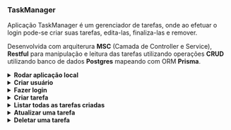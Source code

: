 ### TaskManager

Aplicação TaskManager é um gerenciador de tarefas, onde ao efetuar o login pode-se criar suas tarefas, edita-las, finaliza-las e remover.

Desenvolvida com arquiterura __MSC__ (Camada de Controller e Service), __Restful__ para manipulação e leitura das tarefas utilizando operações __CRUD__ utilizando banco de dados __Postgres__ mapeando com ORM __Prisma__.

<details>
  <summary>
    <strong> Rodar aplicação local </strong>
  </summary><br>

  1. Instale as dependências backend
      - `cd backend`
      - `npm install`
  
  2. Configurando variável de ambiente:
      - Modificar o arquivo `env.example` para `.env`
 
      - Alterar DATABASE_URL="postegres://`USER:PASSWORD`@`HOST`:`PORT`/`NAME_DATABASE`"
  
  3. Dentro da pasta backend tem docker-compose.yml para rodar o banco de dados, nele é necessario configurar as environment conforme abaixo: 
      - POSTGRES_USER=`USER`
      - POSTGRES_PASSWORD=`PASSWORD`
      - POSTGRES_DB=`NAME_DATABASE`
  
  4. Rodar docker-compose do banco de dados:
      - `docker-compose up`

  5. Em outro terminal rodar aplicação, ao rodar esse comando automaticamente configura o Prisma e roda as migratios conforme o script no package.json:
      - `npm start`
    
</details>


<details>
  <summary>
    <strong> Criar usuário </strong>
  </summary><br>
  
  1 - Método de requisição: POST

  2 - Rota `/register` o endpoint deve receber a seguinte estrutura:

```json
 {
   "email": "email@gmail.com",
   "password": "123456"
 }
```

  3 - Resposta da requisição:
```json
 {
   "id": 1,
    "email": "email@gmail.com",
    "password": "e10adc3949ba59abbe56e057f20f883e"
 }
```
</details>


<details>
  <summary>
    <strong> Fazer login </strong>
  </summary><br>

  1- Métodos de requisição: Post

  2 - Rota `/login` o endpoint deve receber a seguinte estrutura:

```json
{
  "email": "email@gmail.com",
  "password": "123456"
}
```

  3 - Resposta da requisição:
```json
 {
   "id": 1,
    "email": "email@gmail.com",
    "password": "e10adc3949ba59abbe56e057f20f883e",
    "token": "eyJhbGciOiJIUzI1NiIsInR5cCI6IkpXVCJ9.eyJkYXRhIjp7ImlkIjoiMiIsImVtYWlsIjoiZW1haWxAZ21haWwuY29tIn0sImlhdCI6MTY2MDU5MDYxMywiZXhwIjoxNjYwODQ5ODEzfQ.bqjxBwlCv4Wnm322drMZ34y2BdxKbJ-KlEu9UXcYGY8"
 }
```
</details>

<details>
  <summary>
    <strong> Criar tarefa </strong>
  </summary><br>

  1 - Métodos de requisição: Post

  2 - :mag_right: Observação: Nessa requisição é necessário informar o token para autenticação. Verifique na ferramenta que utiliza em qual campo poderá colocar o token gerado na etapa de `Fazer Login`.

  3 - Rota `/task/:id` o endpoint deve receber a seguinte estrutura:

```json
  {
    "task": "Estudar",
    "status": "Concluido",
   },
 ```
 
  4 - Resposta da requisição:

```json
 {
   "id": 1,
    "task": "Estudar",
    "status": "Concluido",
    "userId": 1
 }
```

</details>

<details>
  <summary>
    <strong> Listar todas as tarefas criadas </strong>
  </summary><br>

  1- Métodos de requisição: Get

  2 - :mag_right: Observação:  Necessário informar o token para autenticação. Verifique na ferramenta que utiliza em qual campo poderá colocar o token gerado na etapa de `Fazer Login`.

  3 - Rota `/task/:id` clicar em buscar a requisição
 
  4 - Resposta da requisição:

```json
 [
    {
        "id": 1,
        "task": "Estudar",
        "status": "Concluido",
        "userId": 1
    },
    {
        "id": 2,
        "task": "Ler Livros",
        "status": "Pendente",
        "userId": 1
    }
]
```
</details>

 
<details>
  <summary>
    <strong> Atualizar uma tarefa </strong>
  </summary><br>

  1- Métodos de requisição: Put

  2 - :mag_right: Observação:  Necessário informar o token para autenticação. Verifique na ferramenta que utiliza em qual campo poderá colocar o token gerado na etapa de `Fazer Login`.

  3 - Rota `/task` o endpoint deve receber a seguinte estrutura:

  ```json
   {
    "id": 1,
    "task": "Ir a academia",
    "status": "Andamento",
   },
 ```

 
  4 - Resposta da requisição:

```json
  {
      "id": 1,
      "task": "Ir a academia",
      "status": "Andamento",
      "userId": 1
  }
```
</details>


<details>
  <summary>
    <strong> Deletar uma tarefa </strong>
  </summary><br>

  1- Métodos de requisição: Del

  2 - :mag_right: Observação:  Necessário informar o token para autenticação. Verifique na ferramenta que utiliza em qual campo poderá colocar o token gerado na etapa de `Fazer Login`.

  3 - Rota `/task/:id`, onde refere-se ao id da tarefa e o endpoint deve receber a seguinte estrutura:

  ```json
  {
    "id": 1,
   },
 ```

  4 - Resposta da requisição:

```json
  {
    "message": "Task deleted"
  }
```
</details>






